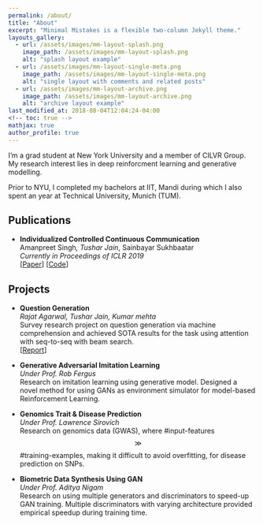 ```yaml
---
permalink: /about/
title: "About"
excerpt: "Minimal Mistakes is a flexible two-column Jekyll theme."
layouts_gallery:
  - url: /assets/images/mm-layout-splash.png
    image_path: /assets/images/mm-layout-splash.png
    alt: "splash layout example"
  - url: /assets/images/mm-layout-single-meta.png
    image_path: /assets/images/mm-layout-single-meta.png
    alt: "single layout with comments and related posts"
  - url: /assets/images/mm-layout-archive.png
    image_path: /assets/images/mm-layout-archive.png
    alt: "archive layout example"
last_modified_at: 2018-08-04T12:04:24-04:00
<!-- toc: true -->
mathjax: true
author_profile: true
---
```

<script type="text/javascript" async
  src="https://cdn.mathjax.org/mathjax/latest/MathJax.js?config=TeX-MML-AM_CHTML">
</script>

I’m a grad student at New York University and a member of CILVR Group. My research interest lies in deep reinforcment learning and generative modelling.

Prior to NYU, I completed my bachelors at IIT, Mandi during which I also spent an year at Technical University, Munich (TUM).

## Publications
- **Individualized Controlled Continuous Communication**  
Amanpreet Singh<sup>*</sup>, Tushar Jain<sup>*</sup>, Sainbayar Sukhbaatar  
_Currently in Proceedings of ICLR 2019_  
[[Paper][ic3net_arxiv]] [[Code][ic3net_github]]
 <!-- [Blog (Coming Soon)] -->


## Projects
- **Question Generation**  
_Rajat Agarwal<sup>*</sup>, Tushar Jain<sup>*</sup>, Kumar mehta_  
Survey research project on question generation via machine comprehension and achieved SOTA results for the task using attention with seq-to-seq with beam search.  
[[Report][qgen]]
<!-- [Code] [Blog] -->


- **Generative Adversarial Imitation Learning**  
_Under Prof. Rob Fergus_  
Research on imitation learning using generative model. Designed a novel method for using GANs as environment simulator for model-based Reinforcement Learning.  
<!--[Report] [Code] [Blog] -->


- **Genomics Trait & Disease Prediction**  
_Under Prof. Lawrence Sirovich_  
Research on genomics data (GWAS), where #input-features $$ \gg $$ #training-examples, making it difficult to avoid overfitting, for disease prediction on SNPs.  
<!--[Paper] [Code] [Blog] -->


- **Biometric Data Synthesis Using GAN**  
_Under Prof. Aditya Nigam_  
Research on using multiple generators and discriminators to speed-up GAN training.
Multiple discriminators with varying architecture provided empirical speedup during training time.  
<!--[Paper] [Code] [Blog] -->



[ic3net_arxiv]: https://arxiv.org/abs/1812.09755
[ic3net_github]: https://github.com/IC3Net/IC3Net
[ic3net]: ../assets/pdfs/ic3net.pdf
[qgen]: ../assets/pdfs/qgen.pdf
